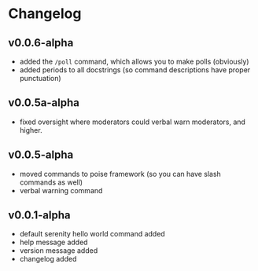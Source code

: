# Changelog
## v0.0.6-alpha
- added the `/poll` command, which allows you to make polls (obviously)
- added periods to all docstrings (so command descriptions have proper punctuation)
## v0.0.5a-alpha
- fixed oversight where moderators could verbal warn moderators, and higher.
## v0.0.5-alpha
- moved commands to poise framework (so you can have slash commands as well)
- verbal warning command
## v0.0.1-alpha
- default serenity hello world command added
- help message added
- version message added
- changelog added

